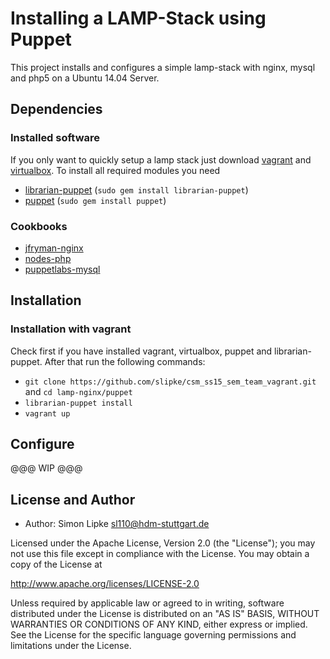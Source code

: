 # Installing a LAMP-Stack using Puppet

This project installs and configures a simple lamp-stack with nginx, mysql and php5 on a Ubuntu 14.04 Server. 

## Dependencies

### Installed software

If you only want to quickly setup a lamp stack just download [vagrant](https://www.vagrantup.com/) and [virtualbox](https://www.virtualbox.org/).
To install all required modules you need 
* [librarian-puppet](https://github.com/rodjek/librarian-puppet) (`sudo gem install librarian-puppet`)
* [puppet](https://puppetlabs.com) (`sudo gem install puppet`)

### Cookbooks

* [jfryman-nginx](https://forge.puppetlabs.com/jfryman/nginx)
* [nodes-php](https://forge.puppetlabs.com/nodes/php)
* [puppetlabs-mysql](https://forge.puppetlabs.com/puppetlabs/mysql)


## Installation

### Installation with vagrant

Check first if you have installed vagrant, virtualbox, puppet and librarian-puppet. After that run the following commands:

* `git clone https://github.com/slipke/csm_ss15_sem_team_vagrant.git` and `cd lamp-nginx/puppet`
* `librarian-puppet install`
* `vagrant up`

## Configure

@@@ WIP @@@

## License and Author
 * Author: Simon Lipke sl110@hdm-stuttgart.de
 
Licensed under the Apache License, Version 2.0 (the "License"); you may not use this file except in compliance with the License. You may obtain a copy of the License at

http://www.apache.org/licenses/LICENSE-2.0

Unless required by applicable law or agreed to in writing, software distributed under the License is distributed on an "AS IS" BASIS, WITHOUT WARRANTIES OR CONDITIONS OF ANY KIND, either express or implied. See the License for the specific language governing permissions and limitations under the License.